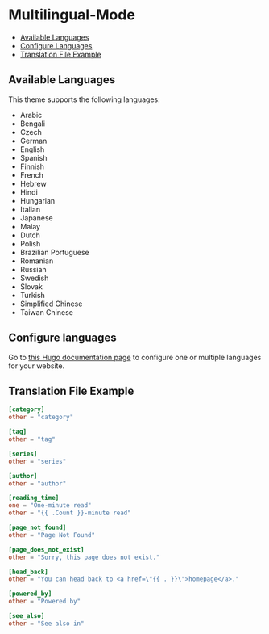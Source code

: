 # Multilingual-Mode

* [Available Languages](#available-languages)
* [Configure Languages](#configure-languages)
* [Translation File Example](#translation-file-example)

## Available Languages

This theme supports the following languages:

- Arabic
- Bengali
- Czech
- German
- English
- Spanish
- Finnish
- French
- Hebrew
- Hindi
- Hungarian
- Italian
- Japanese
- Malay
- Dutch
- Polish
- Brazilian Portuguese
- Romanian
- Russian
- Swedish
- Slovak
- Turkish
- Simplified Chinese
- Taiwan Chinese

## Configure languages

Go to [this Hugo documentation page](https://gohugo.io/content-management/multilingual/#configure-languages) to configure one or multiple languages for your website.

## Translation File Example

```toml
[category]
other = "category"

[tag]
other = "tag"

[series]
other = "series"

[author]
other = "author"

[reading_time]
one = "One-minute read"
other = "{{ .Count }}-minute read"

[page_not_found]
other = "Page Not Found"

[page_does_not_exist]
other = "Sorry, this page does not exist."

[head_back]
other = "You can head back to <a href=\"{{ . }}\">homepage</a>."

[powered_by]
other = "Powered by"

[see_also]
other = "See also in"
```
